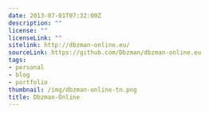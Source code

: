 ```yaml
---
date: 2013-07-01T07:32:00Z
description: ""
license: ""
licenseLink: ""
sitelink: http://dbzman-online.eu/
sourceLink: https://github.com/Dbzman/dbzman-online.eu
tags:
- personal
- blog
- portfolio
thumbnail: /img/dbzman-online-tn.png
title: Dbzman-Online
---
```


